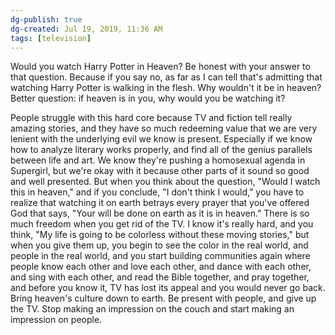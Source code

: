 ```yaml
---
dg-publish: true
dg-created: Jul 19, 2019, 11:36 AM
tags: [television]
---
```


Would you watch Harry Potter in Heaven? Be honest with your answer to that question. Because if you say no, as far as I can tell that's admitting that watching Harry Potter is walking in the flesh. Why wouldn't it be in heaven? Better question: if heaven is in you, why would you be watching it?

People struggle with this hard core because TV and fiction tell really amazing stories, and they have so much redeeming value that we are very lenient with the underlying evil we know is present. Especially if we know how to analyze literary works properly, and find all of the genius parallels between life and art. We know they're pushing a homosexual agenda in Supergirl, but we're okay with it because other parts of it sound so good and well presented. But when you think about the question, "Would I watch this in heaven," and if you conclude, "I don't think I would," you have to realize that watching it on earth betrays every prayer that you've offered God that says, "Your will be done on earth as it is in heaven." There is so much freedom when you get rid of the TV. I know it's really hard, and you think, "My life is going to be colorless without these moving stories," but when you give them up, you begin to see the color in the real world, and people in the real world, and you start building communities again where people know each other and love each other, and dance with each other, and sing with each other, and read the Bible together, and pray together, and before you know it, TV has lost its appeal and you would never go back. Bring heaven's culture down to earth. Be present with people, and give up the TV. Stop making an impression on the couch and start making an impression on people.
